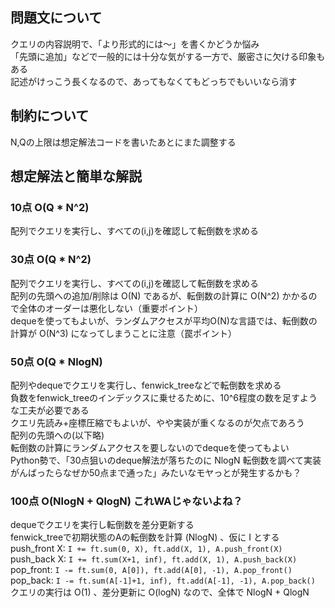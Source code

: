 ## 問題文について
クエリの内容説明で、「より形式的には〜」を書くかどうか悩み  
「先頭に追加」などで一般的には十分な気がする一方で、厳密さに欠ける印象もある  
記述がけっこう長くなるので、あってもなくてもどっちでもいいなら消す  

## 制約について
N,Qの上限は想定解法コードを書いたあとにまた調整する

## 想定解法と簡単な解説
### 10点 O(Q * N^2)
配列でクエリを実行し、すべての(i,j)を確認して転倒数を求める

### 30点 O(Q * N^2)
配列でクエリを実行し、すべての(i,j)を確認して転倒数を求める  
配列の先頭への追加/削除は O(N) であるが、転倒数の計算に O(N^2) かかるので全体のオーダーは悪化しない（重要ポイント）  
dequeを使ってもよいが、ランダムアクセスが平均O(N)な言語では、転倒数の計算が O(N^3) になってしまうことに注意（罠ポイント）

### 50点 O(Q * NlogN)
配列やdequeでクエリを実行し、fenwick_treeなどで転倒数を求める  
負数をfenwick_treeのインデックスに乗せるために、10^6程度の数を足すような工夫が必要である  
クエリ先読み+座標圧縮でもよいが、やや実装が重くなるのが欠点であろう  
配列の先頭への(以下略)  
転倒数の計算にランダムアクセスを要しないのでdequeを使ってもよい  
Python勢で、「30点狙いのdeque解法が落ちたのに NlogN 転倒数を調べて実装がんばったらなぜか50点まで通った」みたいなモヤっとが発生するかも？

### 100点 O(NlogN + QlogN) これWAじゃないよね？
dequeでクエリを実行し転倒数を差分更新する  
fenwick_treeで初期状態のAの転倒数を計算 (NlogN) 、仮に I とする  
push_front X: `I += ft.sum(0, X), ft.add(X, 1), A.push_front(X)`  
push_back X: `I += ft.sum(X+1, inf), ft.add(X, 1), A.push_back(X)`  
pop_front: `I -= ft.sum(0, A[0]), ft.add(A[0], -1), A.pop_front()`  
pop_back: `I -= ft.sum(A[-1]+1, inf), ft.add(A[-1], -1), A.pop_back()`  
クエリの実行は O(1) 、差分更新に O(logN) なので、全体で NlogN + QlogN
